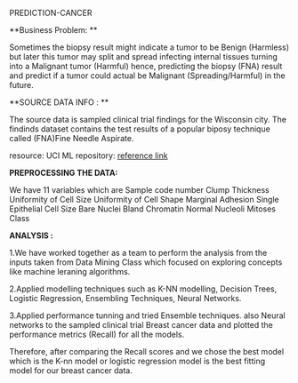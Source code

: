  PREDICTION-CANCER
 
 
 **Business Problem: **
 
Sometimes the biopsy result might indicate a tumor to be Benign (Harmless) but later this tumor may split and spread infecting internal tissues turning into a Malignant tumor (Harmful) hence, predicting the biopsy (FNA) result and predict if a tumor could actual be Malignant (Spreading/Harmful) in the future.





**SOURCE DATA INFO : **

The source data is sampled clinical trial findings for the Wisconsin city. The findinds dataset contains the test results of a popular biposy technique called (FNA)Fine Needle Aspirate.

resource: UCI ML repository: [reference link](https://archive.ics.uci.edu/ml/datasets/Breast+Cancer+Wisconsin+%28Diagnostic%29)




**PREPROCESSING THE DATA:**

We have  11 variables which are 
Sample code number 
Clump Thickness 
Uniformity of Cell Size 
Uniformity of Cell Shape 
Marginal Adhesion 
Single Epithelial Cell Size 
Bare Nuclei
Bland Chromatin 
Normal Nucleoli
Mitoses 
Class 

 
 
 
**ANALYSIS :**
 
1.We have worked together as a team to perform the  analysis from the inputs taken from Data Mining Class which focused on exploring concepts like machine leraning algorithms.
 
2.Applied modelling techniques such as K-NN modelling, Decision Trees, Logistic Regression, Ensembling Techniques, Neural Networks.

3.Applied performance tunning and tried Ensemble techniques. also Neural networks to the sampled clinical trial Breast cancer data and plotted the performance metrics (Recall) for all the models.

Therefore, after comparing the Recall scores and  we chose the best model which is the K-nn model or logistic regression model is the best fitting model for our breast cancer data.

